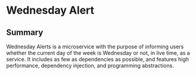 # Wednesday Alert

## Summary

Wednesday Alerts is a microservice with the purpose of informing users whether the current day of the week is Wednesday or not, in live time, as a service. It includes as few as dependencies as possible, and features high performance, dependency injection, and programming abstractions.
